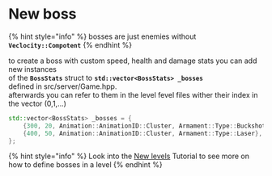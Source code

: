 # New boss

{% hint style="info" %}
bosses are just enemies without **`Veclocity::Compotent`**
{% endhint %}

to create a boss with custom speed, health and damage stats you can add new instances \
of the **`BossStats`** struct to **`std::vector<BossStats> _bosses`** \
defined in src/server/Game.hpp.\
afterwards you can refer to them in the level fevel files wither their index in the vector (0,1,...)

```cpp
std::vector<BossStats> _bosses = {
    {300, 20, Animation::AnimationID::Cluster, Armament::Type::Buckshot},
    {400, 50, Animation::AnimationID::Cluster, Armament::Type::Laser},
};
```

{% hint style="info" %}
Look into the [New levels](../new-levels.md#content-of-a-level-file) Tutorial to see more on how to define bosses in a level
{% endhint %}

